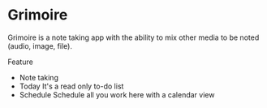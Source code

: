 # Grimoire
Grimoire is a note taking app with the ability to mix other media to be noted (audio, image, file).

Feature
- Note taking
- Today
  It's a read only to-do list
- Schedule
  Schedule all you work here with a calendar view
